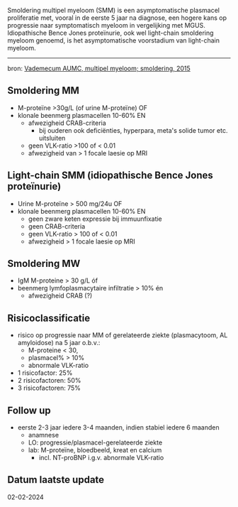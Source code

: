 Smoldering multipel myeloom (SMM) is een asymptomatische plasmacel proliferatie met, vooral in de eerste 5 jaar na diagnose, een hogere kans op progressie naar symptomatisch myeloom in vergelijking met MGUS. Idiopathische Bence Jones proteïnurie, ook wel light-chain smoldering myeloom genoemd, is het asymptomatische voorstadium van light-chain myeloom.
___
bron: [Vademecum AUMC, multipel myeloom; smoldering, 2015](https://vademecum.hematologie.nl/artikelen/ziektebeelden/plasmaceldyscrasie/smoldering-multipel-myeloom/)
## Smoldering MM
- M-proteïne >30g/L (of urine M-proteïne) OF
- klonale beenmerg plasmacellen 10-60% EN
	- afwezigheid CRAB-criteria
		- bij ouderen ook deficiënties, hyperpara, meta's solide tumor etc. uitsluiten
	- geen VLK-ratio >100 of < 0.01
	- afwezigheid van > 1 focale laesie op MRI
## Light-chain SMM (idiopathische Bence Jones proteïnurie)
- Urine M-proteïne > 500 mg/24u OF
- klonale beenmerg plasmacellen 10-60% EN
	- geen zware keten expressie bij immuunfixatie
	- geen CRAB-criteria
	- geen VLK-ratio > 100 of < 0.01
	- afwezigheid > 1 focale laesie op MRI
## Smoldering MW
- IgM M-proteine > 30 g/L óf
- beenmerg lymfoplasmacytaire infiltratie > 10% én
	- afwezigheid CRAB (?)
## Risicoclassificatie
- risico op progressie naar MM of gerelateerde ziekte (plasmacytoom, AL amyloidose) na 5 jaar o.b.v.:
	- M-proteine < 30, 
	- plasmacel% > 10%
	- abnormale VLK-ratio
- 1 risicofactor: 25%
- 2 risicofactoren: 50%
- 3 risicofactoren: 75%
## Follow up
- eerste 2-3 jaar iedere 3-4 maanden, indien stabiel iedere 6 maanden
	- anamnese
	- LO: progressie/plasmacel-gerelateerde ziekte
	- lab: M-proteïne, bloedbeeld, kreat en calcium
		- incl. NT-proBNP i.g.v. abnormale VLK-ratio
## Datum laatste update
02-02-2024